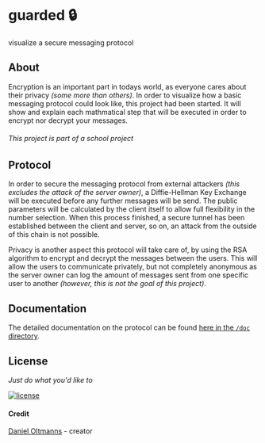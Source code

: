 # guarded :lock:

visualize a secure messaging protocol

## About

Encryption is an important part in todays world, as everyone cares about their
privacy _(some more than others)_. In order to visualize how a basic messaging
protocol could look like, this project had been started. It will show and
explain each mathmatical step that will be executed in order to encrypt nor
decrypt your messages.

###### This project is part of a school project

## Protocol

In order to secure the messaging protocol from external attackers _(this excludes the attack of the server owner)_, a Diffie-Hellman Key Exchange will be executed before any further messages will be send. The public parameters will be calculated by the client itself to allow full flexibility in the number selection. When this process finished, a secure tunnel has been established between the client and server, so on, an attack from the outside of this chain is not possible.


Privacy is another aspect this protocol will take care of, by using the RSA algorithm to encrypt and decrypt the messages between the users. This will allow the users to communicate privately, but not completely anonymous as the server owner can log the amount of messages sent from one specific user to another _(however, this is not the goal of this project)_.

## Documentation

The detailed documentation on the protocol can be found [here in the `/doc` directory](https://github.com/oltdaniel/guarded/tree/master/doc/README.md).

## License

_Just do what you'd like to_

[![license](https://img.shields.io/badge/license-MIT-blue.svg)](https://github.com/oltdaniel/guarded/blob/master/LICENSE)

#### Credit

[Daniel Oltmanns](https://github.com/oltdaniel) - creator
